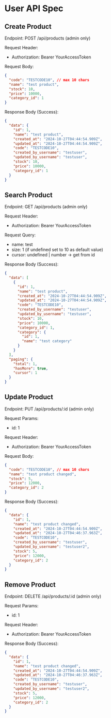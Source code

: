 # User API Spec

## Create Product

Endpoint: POST /api/products (admin only)

Request Header:

- Authorization: Bearer YourAccessToken

Request Body:

```json
{
  "code": "TESTCODE10", // max 10 chars
  "name": "test product",
  "stock": 10,
  "price": 10000,
  "category_id": 1
}
```

Response Body (Success):

```json
{
  "data": {
    "id": 1,
    "name": "test product",
    "created_at": "2024-10-27T04:44:54.909Z",
    "updated_at": "2024-10-27T04:44:54.909Z",
    "code": "TESTCODE10",
    "created_by_username": "testuser",
    "updated_by_username": "testuser",
    "stock": 10,
    "price": 10000,
    "category_id": 1
  }
}
```

## Search Product

Endpoint: GET /api/products (admin only)

Request Header:

- Authorization: Bearer YourAccessToken

Request Query:

- name: test
- size: 1 (if undefined set to 10 as default value)
- cursor: undefined | number -> get from id

Response Body (Success):

```json
{
  "data": [
    {
      "id": 1,
      "name": "test product",
      "created_at": "2024-10-27T04:44:54.909Z",
      "updated_at": "2024-10-27T04:44:54.909Z",
      "code": "TESTCODE10",
      "created_by_username": "testuser",
      "updated_by_username": "testuser",
      "stock": 10,
      "price": 10000,
      "category_id": 1,
      "category": {
        "id": 1,
        "name": "test category"
      }
    }
  ],
  "paging": {
    "total": 1,
    "hasMore": true,
    "cursor": 1
  }
}
```

## Update Product

Endpoint: PUT /api/products/:id (admin only)

Request Params:

- id: 1

Request Header:

- Authorization: Bearer YourAccessToken

Request Body:

```json
{
  "code": "TESTCODE10", // max 10 chars
  "name": "test product changed",
  "stock": 5,
  "price": 12000,
  "category_id": 2
}
```

Response Body (Success):

```json
{
  "data": {
    "id": 1,
    "name": "test product changed",
    "created_at": "2024-10-27T04:44:54.909Z",
    "updated_at": "2024-10-27T04:46:37.963Z",
    "code": "TESTCODE10",
    "created_by_username": "testuser",
    "updated_by_username": "testuser2",
    "stock": 5,
    "price": 12000,
    "category_id": 2
  }
}
```

## Remove Product

Endpoint: DELETE /api/products/:id (admin only)

Request Params:

- id: 1

Request Header:

- Authorization: Bearer YourAccessToken

Response Body (Success):

```json
{
  "data": {
    "id": 1,
    "name": "test product changed",
    "created_at": "2024-10-27T04:44:54.909Z",
    "updated_at": "2024-10-27T04:46:37.963Z",
    "code": "TESTCODE10",
    "created_by_username": "testuser",
    "updated_by_username": "testuser2",
    "stock": 5,
    "price": 12000,
    "category_id": 2
  }
}
```
